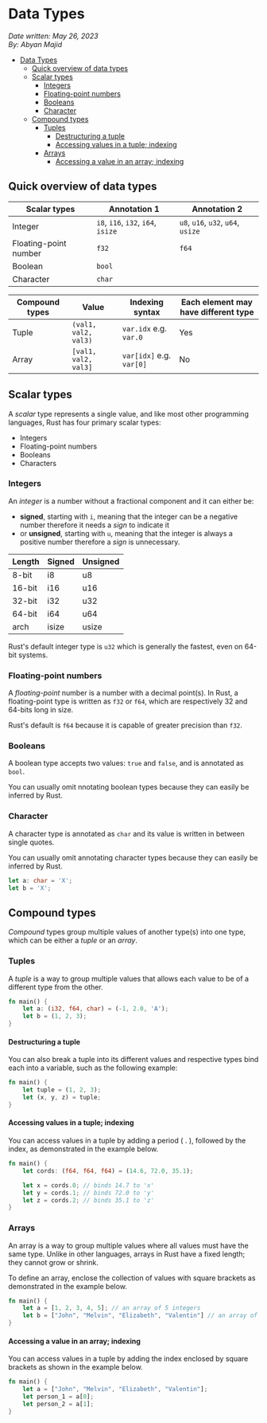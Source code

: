 # Data Types

*Date written: May 26, 2023* \
*By: Abyan Majid*

- [Data Types](#data-types)
  - [Quick overview of data types](#quick-overview-of-data-types)
  - [Scalar types](#scalar-types)
    - [Integers](#integers)
    - [Floating-point numbers](#floating-point-numbers)
    - [Booleans](#booleans)
    - [Character](#character)
  - [Compound types](#compound-types)
    - [Tuples](#tuples)
      - [Destructuring a tuple](#destructuring-a-tuple)
      - [Accessing values in a tuple; indexing](#accessing-values-in-a-tuple-indexing)
    - [Arrays](#arrays)
      - [Accessing a value in an array; indexing](#accessing-a-value-in-an-array-indexing)

## Quick overview of data types

| Scalar types          | Annotation 1                       | Annotation 2                       |
|-----------------------|------------------------------------|------------------------------------|
| Integer               | `i8`, `i16`, `i32`, `i64`, `isize` | `u8`, `u16`, `u32`, `u64`, `usize` |
| Floating-point number | `f32`                              | `f64`                              |
| Boolean               | `bool`                             |                                    |
| Character             | `char`                             |                                    |

| Compound types | Value                | Indexing syntax          | Each element may have different type |
|----------------|----------------------|--------------------------|--------------------------------------|
| Tuple          | `(val1, val2, val3)` | `var.idx` e.g. `var.0`   | Yes                                  |
| Array          | `[val1, val2, val3]` | `var[idx]` e.g. `var[0]` | No                                   |

## Scalar types
A *scalar* type represents a single value, and like most other programming languages, Rust has four primary scalar types:
- Integers
- Floating-point numbers
- Booleans
- Characters

### Integers
An *integer* is a number without a fractional component and it can either be:
- **signed**, starting with `i`, meaning that the integer can be a negative number therefore it needs a *sign* to indicate it
- or **unsigned**, starting with `u`, meaning that the integer is always a positive number therefore a *sign* is unnecessary.

| Length | Signed | Unsigned |
|--------|--------|----------|
| 8-bit  | i8     | u8       |
| 16-bit | i16    | u16      |
| 32-bit | i32    | u32      |
| 64-bit | i64    | u64      |
| arch   | isize  | usize    |

Rust's default integer type is `u32` which is generally the fastest, even on 64-bit systems.

### Floating-point numbers
A *floating-point* number is a number with a decimal point(s). In Rust, a floating-point type is written as `f32` or `f64`, which are respectively 32 and 64-bits long in size.

Rust's default is `f64` because it is capable of greater precision than `f32`.

### Booleans
A boolean type accepts two values: `true` and `false`, and is annotated as `bool`.

You can usually omit nnotating boolean types because they can easily be inferred by Rust.

### Character
A character type is annotated as `char` and its value is written in between single quotes.

You can usually omit annotating character types because they can easily be inferred by Rust.
```rust
let a: char = 'X';
let b = 'X';
```

## Compound types
*Compound* types group multiple values of another type(s) into one type, which can be either a *tuple* or an *array*.

### Tuples
A *tuple* is a way to group multiple values that allows each value to be of a different type from the other.
```rust
fn main() {
    let a: (i32, f64, char) = (-1, 2.0, 'A');
    let b = (1, 2, 3);
}
```

#### Destructuring a tuple
You can also break a tuple into its different values and respective types bind each into a variable, such as the following example:
```rust
fn main() {
    let tuple = (1, 2, 3);
    let (x, y, z) = tuple;
}
```
#### Accessing values in a tuple; indexing
You can access values in a tuple by adding a period ( . ), followed by the index, as demonstrated in the example below.
```rust
fn main() {
    let cords: (f64, f64, f64) = (14.6, 72.0, 35.1);

    let x = cords.0; // binds 14.7 to 'x'
    let y = cords.1; // binds 72.0 to 'y'
    let z = cords.2; // binds 35.1 to 'z'
}
```

### Arrays
An array is a way to group multiple values where all values must have the same type. Unlike in other languages, arrays in Rust have a fixed length; they cannot grow or shrink.

To define an array, enclose the collection of values with square brackets as demonstrated in the example below.
```rust
fn main() {
    let a = [1, 2, 3, 4, 5]; // an array of 5 integers
    let b = ["John", "Melvin", "Elizabeth", "Valentin"] // an array of 4 strings
}
```

#### Accessing a value in an array; indexing
You can access values in a tuple by adding the index enclosed by square brackets as shown in the example below.
```rust
fn main() {
    let a = ["John", "Melvin", "Elizabeth", "Valentin"];
    let person_1 = a[0];
    let person_2 = a[1];
}
```